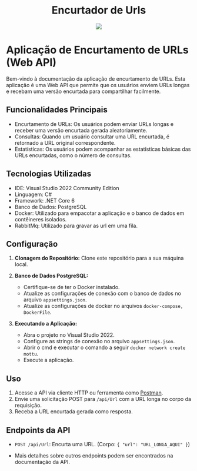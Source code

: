 <h1 align="center"> Encurtador de Urls </h1>

<p align="center">
<img loading="lazy" src="http://img.shields.io/static/v1?label=STATUS&message=EM%20DESENVOLVIMENTO&color=GREEN&style=for-the-badge"/>
</p>

# Aplicação de Encurtamento de URLs (Web API)

Bem-vindo à documentação da aplicação de encurtamento de URLs. Esta aplicação é uma Web API que permite que os usuários enviem URLs longas e recebam uma versão encurtada para compartilhar facilmente.

## Funcionalidades Principais

- Encurtamento de URLs: Os usuários podem enviar URLs longas e receber uma versão encurtada gerada aleatoriamente.
- Consultas: Quando um usuário consultar uma URL encurtada, é retornado a URL original correspondente.
- Estatísticas: Os usuários podem acompanhar as estatísticas básicas das URLs encurtadas, como o número de consultas.

## Tecnologias Utilizadas

- IDE: Visual Studio 2022 Community Edition
- Linguagem: C#
- Framework: .NET Core 6
- Banco de Dados: PostgreSQL
- Docker: Utilizado para empacotar a aplicação e o banco de dados em contêineres isolados.
- RabbitMq: Utilizado para gravar as url em uma fila.
  
## Configuração

1. **Clonagem do Repositório:** Clone este repositório para a sua máquina local.
   
2. **Banco de Dados PostgreSQL:**
   - Certifique-se de ter o Docker instalado. 
   - Atualize as configurações de conexão com o banco de dados no arquivo `appsettings.json`.
   - Atualize as configurações de docker no arquivos `docker-compose, DockerFile`.
3. **Executando a Aplicação:**
   - Abra o projeto no Visual Studio 2022.
   - Configure as strings de conexão no arquivo `appsettings.json`.
   - Abrir o cmd e executar o comando a seguir `docker network create mottu`.
   - Execute a aplicação.

## Uso

1. Acesse a API via cliente HTTP ou ferramenta como [Postman](https://www.postman.com/).
2. Envie uma solicitação POST para `/api/Url` com a URL longa no corpo da requisição.
3. Receba a URL encurtada gerada como resposta.

## Endpoints da API

- `POST /api/Url`: Encurta uma URL. (Corpo: `{ "url": "URL_LONGA_AQUI" }`)

- Mais detalhes sobre outros endpoints podem ser encontrados na documentação da API.
